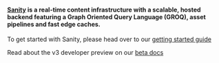 #### [Sanity](https://www.sanity.io) is a real-time content infrastructure with a scalable, hosted backend featuring a Graph Oriented Query Language (GROQ), asset pipelines and fast edge caches.

To get started with Sanity, please head over to our [getting started guide](https://sanity.io/docs/introduction/getting-started)

Read about the v3 developer preview on our [beta docs](https://beta.sanity.io/docs)
